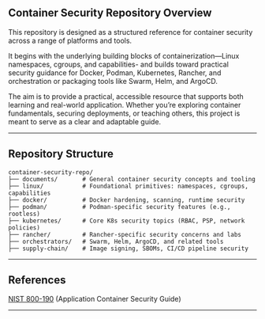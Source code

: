 ## Container Security Repository Overview

This repository is designed as a structured reference for container security across a range of platforms and tools.

It begins with the underlying building blocks of containerization—Linux namespaces, cgroups, and capabilities- and builds toward practical security guidance for Docker, Podman, Kubernetes, Rancher, and orchestration or packaging tools like Swarm, Helm, and ArgoCD.

The aim is to provide a practical, accessible resource that supports both learning and real-world application. Whether you’re exploring container fundamentals, securing deployments, or teaching others, this project is meant to serve as a clear and adaptable guide.

---

## Repository Structure
```text
container-security-repo/
├── documents/       # General container security concepts and tooling
├── linux/           # Foundational primitives: namespaces, cgroups, capabilities
├── docker/          # Docker hardening, scanning, runtime security
├── podman/          # Podman-specific security features (e.g., rootless)
├── kubernetes/      # Core K8s security topics (RBAC, PSP, network policies)
├── rancher/         # Rancher-specific security concerns and labs
├── orchestrators/   # Swarm, Helm, ArgoCD, and related tools
├── supply-chain/    # Image signing, SBOMs, CI/CD pipeline security
```

---

## References

[NIST 800-190](https://csrc.nist.gov/pubs/sp/800/190/final) (Application Container Security Guide)

---
